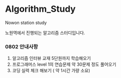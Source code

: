 # Algorithm_Study
Nowon station study

노원역에서 진행되는 알고리즘 스터디입니다.


### 0802 안내사항
1. 알고리즘 인터뷰 교재 5단원까지 학습해오기
2. 프로그래머스 level 1의 연습문제 약 30문제 정도 풀어오기
3. 코딩 실력 체크 해보기 ( 약 1시간 가량 소요)
